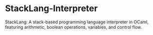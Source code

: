 # StackLang-Interpreter
StackLang: A stack-based programming language interpreter in OCaml, featuring arithmetic, boolean operations, variables, and control flow.
